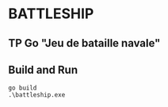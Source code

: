 # BATTLESHIP

## TP Go "Jeu de bataille navale"

## Build and Run

```
go build
.\battleship.exe 
```
